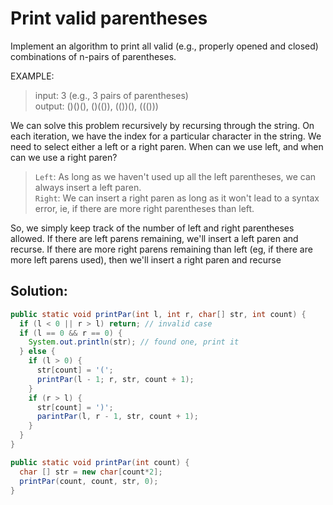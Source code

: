 # Print valid parentheses
Implement an algorithm to print all valid (e.g., properly opened and closed) combinations of n-pairs of parentheses.

EXAMPLE:
>input: 3 (e.g., 3 pairs of parentheses)\
>output: ()()(), ()(()), (())(), ((()))

We can solve this problem recursively by recursing through the string. On each iteration, we have the index for a particular character in the string. We need to select either a left or a right paren. When can we use left, and when can we use a right paren?

>`Left`: As long as we haven't used up all the left parentheses, we can always insert a left paren.\
>`Right`: We can insert a right paren as long as it won't lead to a syntax error, ie, if there are more right parentheses than left.

So, we simply keep track of the number of left and right parentheses allowed. If there are left parens remaining, we'll insert a left paren and recurse. If there are more right parens remaining than left (eg, if there are more left parens used), then we'll insert a right paren and recurse

## Solution:
```java
public static void printPar(int l, int r, char[] str, int count) {
  if (l < 0 || r > l) return; // invalid case
  if (l == 0 && r == 0) {
    System.out.println(str); // found one, print it
  } else {
    if (l > 0) {
      str[count] = '(';
      printPar(l - 1; r, str, count + 1);
    }
    if (r > l) {
      str[count] = ')';
      parintPar(l, r - 1, str, count + 1);
    }
  }
}

public static void printPar(int count) {
  char [] str = new char[count*2];
  printPar(count, count, str, 0);
}
```